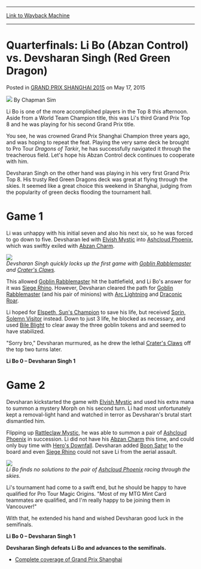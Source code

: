 
---
[Link to Wayback Machine](https://web.archive.org/web/20150520001735/http://magic.wizards.com/en/events/coverage/gpsha15/quarterfinals-li-bo-abzan-control-vs-devsharan-singh-red-green-dragon-2015-05-17)

[_metadata_:author]:- "Chapman Sim"
[_metadata_:description]:- "Li Bo is one of the more accomplished players in the Top 8 this afternoon. Aside from a World Team Champion title, this was Li's third Grand Prix Top 8 and he was playing for his second Grand Prix title. You see, he was crowned Grand Prix Shanghai Champion three years ago, and was hoping to repeat the feat. Playing the very same deck he brought to Pro Tour Dragons of Tarkir, he has successfully navigated it through the treacherous field. Let's hope his Abzan Control deck continues to cooperate with him."
[_metadata_:generator]:- "Drupal 7 (http://drupal.org)"
[_metadata_:node]:- "389806"
[_metadata_:publish_date]:- "2015-05-17"
[_metadata_:source]:- "div-main-content"
[_metadata_:title]:- "Quarterfinals: Li Bo (Abzan Control) vs. Devsharan Singh (Red Green Dragon)"
[_metadata_:wayback_capture_timestamp]:- "2015-05-20 00:17:35"
[_metadata_:wayback_raw_url]:- "https://web.archive.org/web/20150520001735id_/http://magic.wizards.com/en/events/coverage/gpsha15/quarterfinals-li-bo-abzan-control-vs-devsharan-singh-red-green-dragon-2015-05-17"
[_metadata_:wayback_url]:- "http://magic.wizards.com/en/events/coverage/gpsha15/quarterfinals-li-bo-abzan-control-vs-devsharan-singh-red-green-dragon-2015-05-17"
---


Quarterfinals: Li Bo (Abzan Control) vs. Devsharan Singh (Red Green Dragon)
===========================================================================



 Posted in [GRAND PRIX SHANGHAI 2015](/en/events/coverage/gpsha15)
 on May 17, 2015 






![](https://media.magic.wizards.com/styles/auth_small/public/images/person/chapman_icon_0.jpg)
By Chapman Sim











Li Bo is one of the more accomplished players in the Top 8 this afternoon. Aside from a World Team Champion title, this was Li's third Grand Prix Top 8 and he was playing for his second Grand Prix title.


You see, he was crowned Grand Prix Shanghai Champion three years ago, and was hoping to repeat the feat. Playing the very same deck he brought to Pro Tour *Dragons of Tarkir*, he has successfully navigated it through the treacherous field. Let's hope his Abzan Control deck continues to cooperate with him.


Devsharan Singh on the other hand was playing in his very first Grand Prix Top 8. His trusty Red Green Dragons deck was great at flying through the skies. It seemed like a great choice this weekend in Shanghai, judging from the popularity of green decks flooding the tournament hall.


Game 1
======


Li was unhappy with his initial seven and also his next six, so he was forced to go down to five. Devsharan led with [Elvish Mystic](http://gatherer.wizards.com/Pages/Card/Details.aspx?name=Elvish+Mystic) into [Ashcloud Phoenix](http://gatherer.wizards.com/Pages/Card/Details.aspx?name=Ashcloud+Phoenix), which was swiftly exiled with [Abzan Charm](http://gatherer.wizards.com/Pages/Card/Details.aspx?name=Abzan+Charm).


![](https://media.wizards.com/2015/events/gpsha15/gpShanghai15_QuarterfinalsSinghDevsharan.jpg)  
*Devsharan Singh quickly locks up the first game with [Goblin Rabblemaster](http://gatherer.wizards.com/Pages/Card/Details.aspx?name=Goblin+Rabblemaster) and [Crater's Claws](http://gatherer.wizards.com/Pages/Card/Details.aspx?name=Crater%27s+Claws).*


This allowed [Goblin Rabblemaster](http://gatherer.wizards.com/Pages/Card/Details.aspx?name=Goblin+Rabblemaster) hit the battlefield, and Li Bo's answer for it was [Siege Rhino](http://gatherer.wizards.com/Pages/Card/Details.aspx?name=Siege+Rhino). However, Devsharan cleared the path for [Goblin Rabblemaster](http://gatherer.wizards.com/Pages/Card/Details.aspx?name=Goblin+Rabblemaster) (and his pair of minions) with [Arc Lightning](http://gatherer.wizards.com/Pages/Card/Details.aspx?name=Arc+Lightning) and [Draconic Roar](http://gatherer.wizards.com/Pages/Card/Details.aspx?name=Draconic+Roar).


Li hoped for [Elspeth, Sun's Champion](http://gatherer.wizards.com/Pages/Card/Details.aspx?name=Elspeth%2C+Sun%27s+Champion) to save his life, but received [Sorin, Solemn Visitor](http://gatherer.wizards.com/Pages/Card/Details.aspx?name=Sorin%2C+Solemn+Visitor) instead. Down to just 3 life, he blocked as necessary, and used [Bile Blight](http://gatherer.wizards.com/Pages/Card/Details.aspx?name=Bile+Blight) to clear away the three goblin tokens and and seemed to have stabilized.


"Sorry bro," Devsharan murmured, as he drew the lethal [Crater's Claws](http://gatherer.wizards.com/Pages/Card/Details.aspx?name=Crater%27s+Claws) off the top two turns later.


**Li Bo 0 – Devsharan Singh 1**


Game 2
======


Devsharan kickstarted the game with [Elvish Mystic](http://gatherer.wizards.com/Pages/Card/Details.aspx?name=Elvish+Mystic) and used his extra mana to summon a mystery Morph on his second turn. Li had most unfortunately kept a removal-light hand and watched in terror as Devsharan's brutal start dismantled him.


Flipping up [Rattleclaw Mystic](http://gatherer.wizards.com/Pages/Card/Details.aspx?name=Rattleclaw+Mystic), he was able to summon a pair of [Ashcloud Phoenix](http://gatherer.wizards.com/Pages/Card/Details.aspx?name=Ashcloud+Phoenix) in succession. Li did not have his [Abzan Charm](http://gatherer.wizards.com/Pages/Card/Details.aspx?name=Abzan+Charm) this time, and could only buy time with [Hero's Downfall](http://gatherer.wizards.com/Pages/Card/Details.aspx?name=Hero%27s+Downfall). Devsharan added [Boon Satyr](http://gatherer.wizards.com/Pages/Card/Details.aspx?name=Boon+Satyr) to the board and even [Siege Rhino](http://gatherer.wizards.com/Pages/Card/Details.aspx?name=Siege+Rhino) could not save Li from the aerial assault.


![](https://media.wizards.com/2015/events/gpsha15/gpShanghai15_QuarterfinalsLiBo.jpg)  
*Li Bo finds no solutions to the pair of [Ashcloud Phoenix](http://gatherer.wizards.com/Pages/Card/Details.aspx?name=Ashcloud+Phoenix) racing through the skies.*


Li's tournament had come to a swift end, but he should be happy to have qualified for Pro Tour Magic Origins. "Most of my MTG Mint Card teammates are qualified, and I'm really happy to be joining them in Vancouver!"


With that, he extended his hand and wished Devsharan good luck in the semifinals.


**Li Bo 0 – Devsharan Singh 1**


**Devsharan Singh defeats Li Bo and advances to the semifinals.**


* [Complete coverage of Grand Prix Shanghai](/node/384346)






